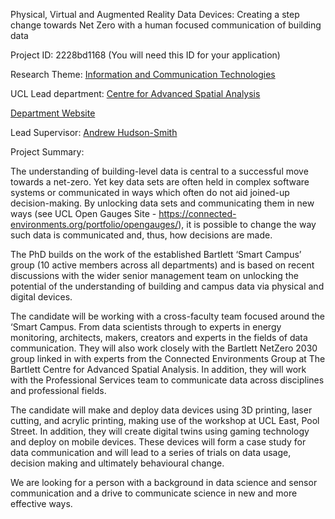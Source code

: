 Physical, Virtual and Augmented Reality Data Devices: Creating a step change towards Net Zero with a human focused communication of building data

Project ID: 2228bd1168
(You will need this ID for your application)

Research Theme: [Information and Communication Technologies](../themes/information-and-communication-technologies.md)

UCL Lead department: [Centre for Advanced Spatial Analysis](../departments/centre-for-advanced-spatial-analysis.md)

[Department Website](https://www.ucl.ac.uk/bartlett/casa)

Lead Supervisor: [Andrew Hudson-Smith](https://iris.ucl.ac.uk/iris/browse/profile?upi=APSMI18)

Project Summary:

The understanding of building-level data is central to a successful move towards a net-zero. Yet key data sets are often held in complex software systems or communicated in ways which often do not aid joined-up decision-making. By unlocking data sets and communicating them in new ways (see UCL Open Gauges Site - https://connected-environments.org/portfolio/opengauges/), it is possible to change the way such data is communicated and, thus, how decisions are made.
 
 The PhD builds on the work of the established Bartlett ‘Smart Campus’ group (10 active members across all departments) and is based on recent discussions with the wider senior management team on unlocking the potential of the understanding of building and campus data via physical and digital devices.
 
 The candidate will be working with a cross-faculty team focused around the ‘Smart Campus. From data scientists through to experts in energy monitoring, architects, makers, creators and experts in the fields of data communication. They will also work closely with the Bartlett NetZero 2030 group linked in with experts from the Connected Environments Group at The Bartlett Centre for Advanced Spatial Analysis. In addition, they will work with the Professional Services team to communicate data across disciplines and professional fields.
 
 The candidate will make and deploy data devices using 3D printing, laser cutting, and acrylic printing, making use of the workshop at UCL East, Pool Street. In addition, they will create digital twins using gaming technology and deploy on mobile devices. These devices will form a case study for data communication and will lead to a series of trials on data usage, decision making and ultimately behavioural change.
 
 We are looking for a person with a background in data science and sensor communication and a drive to communicate science in new and more effective ways.